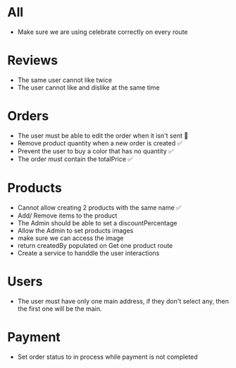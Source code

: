 # All

- Make sure we are using celebrate correctly on every route


# Reviews

- The same user cannot like twice
- The user cannot like and dislike at the same time

# Orders

- The user must be able to edit the order when it isn't sent 🛑
- Remove product quantity when a new order is created ✅
- Prevent the user to buy a color that has no quantity ✅
- The order must contain the totalPrice ✅


# Products

- Cannot allow creating 2 products with the same name ✅
- Add/ Remove items to the product
- The Admin should be able to set a discountPercentage
- Allow the Admin to set products images
- make sure we can access the image
- return createdBy populated on Get one product route
- Create a service to handdle the user interactions


# Users

- The user must have only one main address, if they don't select any, then the first one will be the main.


# Payment

- Set order status to in process while payment is not completed
